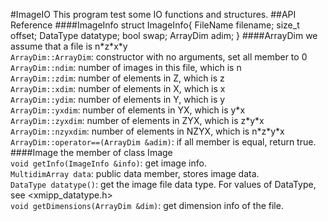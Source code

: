 #ImageIO
This program test some IO functions and structures. 
##API Reference
####ImageInfo
    struct ImageInfo{
      FileName  filename;
      size_t    offset;
      DataType  datatype;
      bool      swap;
      ArrayDim  adim;
    }
####ArrayDim
we assume that a file is n\*z\*x\*y<br />
  `ArrayDim::ArrayDim`: constructor with no arguments, set all member to 0<br />
  `ArrayDim::ndim`: number of images in this file, which is n<br />
  `ArrayDim::zdim`: number of elements in Z, which is z<br />
  `ArrayDim::xdim`: number of elements in X, which is x<br />
  `ArrayDim::ydim`: number of elements in Y, which is y<br />
  `ArrayDim::yxdim`: number of elements in YX, which is y\*x<br />
  `ArrayDim::zyxdim`: number of elements in ZYX, which is z\*y\*x<br />
  `ArrayDim::nzyxdim`: number of elements in NZYX, which is n\*z\*y\*x<br />
  `ArrayDim::operator==(ArrayDim &adim)`: if all member is equal, return true.<br />
####Image<T>
the member of class Image<T><br />
  `void getInfo(ImageInfo &info)`: get image info.<br />
  `MultidimArray data`: public data member, stores image data.<br />
  `DataType datatype()`: get the image file data type. For values of DataType, see <xmipp_datatype.h><br />
  `void getDimensions(ArrayDim &dim)`: get dimension info of the file.<br />
